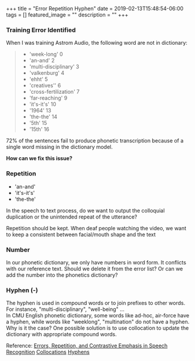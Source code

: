 +++ 
title = "Error Repetition Hyphen" 
date = 2019-02-13T15:48:54-06:00 
tags = []
featured_image = "" 
description = "" 
+++

### Training Error Identified
When I was training Astrom Audio, the following word are not in dictionary:

> * 'week-long' 0
> * 'an-and' 2
> * 'multi-disciplinary' 3
> * 'valkenburg' 4
> * 'ehht' 5
> * 'creatives'' 6
> * 'cross-fertilization' 7
> * 'far-reaching' 9
> * 'it's-it's' 10
> * '1964' 13
> * 'the-the' 14
> * '5th' 15
> * '15th' 16

72% of the sentences fail to produce phonetic transcription because of a single word missing in the dictionary model.

**How can we fix this issue?** 

### Repetition
* 'an-and'
* 'it's-it's'
* 'the-the'

In the speech to text process, do we want to output the colloquial duplication or the unintended repeat of the utterance? 

Repetition should be kept. When deaf people watching the video, we want to keep a consistent between facial/mouth shape and the text
### Number
In our phonetic dictionary, we only have numbers in word form. It conflicts with our reference text.
Should we delete it from the error list? Or can we add the number into the phonetics dictionary?

### Hyphen (-)
The hyphen is used in compound words or to join prefixes to other words. 
For instance, "multi-disciplinary", "well-being" ... <br>
In CMU English phonetic dictionary, some words like ad-hoc, air-force have a hyphen, while words like "weeklong", "multination" do not have a hyphen.
Why is it the case?
One possible solution is to use collocation to update the dictionary with appropriate compound words.

Reference: 
[Errors, Repetition, and Contrastive Emphasis in Speech Recognition](https://pdfs.semanticscholar.org/d0a1/adf85ef5893b3a84fbb64cca951715e54299.pdf)
[Collocations](https://nlp.stanford.edu/fsnlp/promo/colloc.pdf)
[Hyphens](https://en.oxforddictionaries.com/punctuation/hyphen#hyphens_in_compound_words)